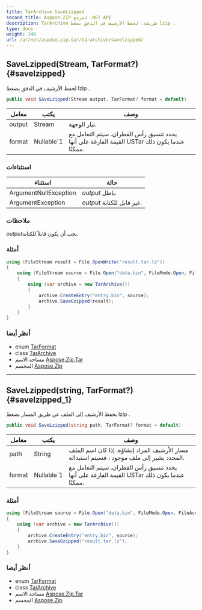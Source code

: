 ```yaml
---
title: TarArchive.SaveLzipped
second_title: Aspose.ZIP لمرجع .NET API
description: TarArchive طريقة. لحفظ الأرشيف في الدفق بضغط lzip .
type: docs
weight: 140
url: /ar/net/aspose.zip.tar/tararchive/savelzipped/
---
```

## SaveLzipped(Stream, TarFormat?) {#savelzipped}

لحفظ الأرشيف في الدفق بضغط lzip .

```csharp
public void SaveLzipped(Stream output, TarFormat? format = default)
```

| معامل | يكتب | وصف |
| --- | --- | --- |
| output | Stream | تيار الوجهة. |
| format | Nullable`1 | يحدد تنسيق رأس القطران. سيتم التعامل مع القيمة الفارغة على أنها USTar عندما يكون ذلك ممكنًا. |

### استثناءات

| استثناء | حالة |
| --- | --- |
| ArgumentNullException | *output* باطل. |
| ArgumentException | *output* غير قابل للكتابة. |

### ملاحظات

*output*يجب أن يكون قابلاً للكتابة.

### أمثلة

```csharp
using (FileStream result = File.OpenWrite("result.tar.lz"))
{
    using (FileStream source = File.Open("data.bin", FileMode.Open, FileAccess.Read))
    {
        using (var archive = new TarArchive())
        {
            archive.CreateEntry("entry.bin", source);
            archive.SaveGzipped(result);
        }
    }
}
```

### أنظر أيضا

* enum [TarFormat](../../tarformat/)
* class [TarArchive](../)
* مساحة الاسم [Aspose.Zip.Tar](../../tararchive/)
* المجسم [Aspose.Zip](../../../)

---

## SaveLzipped(string, TarFormat?) {#savelzipped_1}

يحفظ الأرشيف إلى الملف عن طريق المسار بضغط lzip .

```csharp
public void SaveLzipped(string path, TarFormat? format = default)
```

| معامل | يكتب | وصف |
| --- | --- | --- |
| path | String | مسار الأرشيف المراد إنشاؤه. إذا كان اسم الملف المحدد يشير إلى ملف موجود ، فسيتم استبداله. |
| format | Nullable`1 | يحدد تنسيق رأس القطران. سيتم التعامل مع القيمة الفارغة على أنها USTar عندما يكون ذلك ممكنًا. |

### أمثلة

```csharp
using (FileStream source = File.Open("data.bin", FileMode.Open, FileAccess.Read))
{
    using (var archive = new TarArchive())
    {
        archive.CreateEntry("entry.bin", source);
        archive.SaveGzipped("result.tar.lz");
    }
}
```

### أنظر أيضا

* enum [TarFormat](../../tarformat/)
* class [TarArchive](../)
* مساحة الاسم [Aspose.Zip.Tar](../../tararchive/)
* المجسم [Aspose.Zip](../../../)


